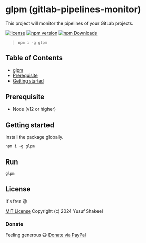 # glpm (gitlab-pipelines-monitor)

This project will monitor the pipelines of your GitLab projects.

[![license](https://img.shields.io/badge/license-MIT-blue.svg)](https://github.com/yusufshakeel/glpm)
[![npm version](https://img.shields.io/badge/npm-0.1.9-blue.svg)](https://www.npmjs.com/package/glpm)
[![npm Downloads](https://img.shields.io/npm/dm/glpm.svg)](https://www.npmjs.com/package/glpm)

> ```shell
> npm i -g glpm
> ```

## Table of Contents

- [glpm](#glpm-gitlab-pipelines-monitor)
- [Prerequisite](#prerequisite)
- [Getting started](#getting-started)

## Prerequisite

- Node (v12 or higher)

## Getting started

Install the package globally.

```shell
npm i -g glpm
```

## Run

```shell
glpm
```

## License

It's free :smiley:

[MIT License](https://github.com/yusufshakeel/glpm/blob/main/LICENSE) Copyright (c) 2024 Yusuf Shakeel

### Donate

Feeling generous :smiley: [Donate via PayPal](https://www.paypal.me/yusufshakeel)
